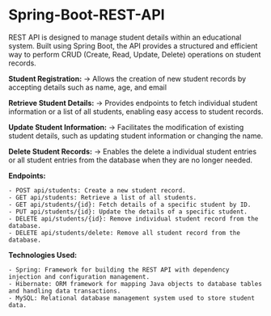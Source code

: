 # Spring-Boot-REST-API

REST API is designed to manage student details within an educational system. Built using Spring Boot, the API provides a structured and efficient way to perform CRUD (Create, Read, Update, Delete) operations on student records.

**Student Registration:** -> Allows the creation of new student records by accepting details such as name, age, and email

**Retrieve Student Details:** -> Provides endpoints to fetch individual student information or a list of all students, enabling easy access to student records.

**Update Student Information:** -> Facilitates the modification of existing student details, such as updating student information or changing the name.

**Delete Student Records:** -> Enables the delete a individual student entries or all student entries from the database when they are no longer needed.


**Endpoints:**

    - POST api/students: Create a new student record.
    - GET api/students: Retrieve a list of all students.
    - GET api/students/{id}: Fetch details of a specific student by ID.
    - PUT api/students/{id}: Update the details of a specific student.
    - DELETE api/students/{id}: Remove individual student record from the database.
    - DELETE api/students/delete: Remove all student record from the database.

**Technologies Used:**

    - Spring: Framework for building the REST API with dependency injection and configuration management.
    - Hibernate: ORM framework for mapping Java objects to database tables and handling data transactions.
    - MySQL: Relational database management system used to store student data.
